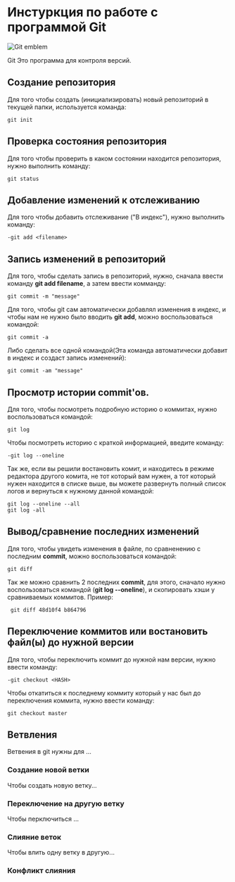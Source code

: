 #  **Инстуркция по работе с программой Git**

![Git emblem](Git.png)

Git Это программа для контроля версий.

## Создание репозитория

Для того чтобы создать (инициализировать) новый репозиторий в текущей папки, используется команда:
  
    git init

## Проверка состояния репозитория

Для того чтобы проверить в каком состоянии находится репозитория, нужно выполнить команду:

    git status

## Добавление изменений к отслеживанию

Для того чтобы добавить отслеживание ("В индекс"), нужно выполнить команду:
    
    -git add <filename>

## Запись изменений в репозиторий

Для того, чтобы сделать запись в репозиторий, нужно, сначала ввести команду **git add filename**, а затем ввести комманду:

    git commit -m "message" 

 Для того, чтобы git сам автоматически добавлял изменения в индекс, и чтобы нам не нужно было вводить **git add**, можно воспользоваться командой:

    git commit -a

Либо сделать все одной командой(Эта команда автоматически добавит в индекс и создаст запись изменений): 

    git commit -am "message"

## Просмотр истории commit'ов. 

Для того, чтобы посмотреть подробную историю о коммитах, нужно воспользоваться командой:

    git log

Чтобы посмотреть историю с краткой информацией, введите команду:

    -git log --oneline

Так же, если вы решили востановить комит, и находитесь в режиме редактора другого комита, не тот который вам нужен, а тот который нужен находится в списке выше, вы можете развернуть полный список логов и вернуться к нужному данной командой: 

    git log --oneline --all
    git log -all

## Вывод/сравнение последних изменений

Для того, чтобы увидеть изменения в файле, по сравненению с последним **commit**, можно воспользоваться командой:

    git diff

Так же можно сравнить 2 последних **commit**, для этого, сначало нужно воспользоваться командой (**git log --oneline**), и скопировать хэши у сравниваемых коммитов. Пример:

     git diff 48d10f4 b864796

## Переключение коммитов или востановить файл(ы) до нужной версии
Для того, чтобы переключить коммит до нужной нам версии, нужно ввести команду: 

    -git checkout <HASH>

Чтобы откатиться к последнему коммиту который у нас был до переключения коммита, нужно ввести команду: 

    git checkout master

## Ветвления

 Ветвения в git нужны для ...

 ### Создание новой ветки

 Чтобы создать новую ветку...

 ### Переключение на другую ветку
 Чтобы перключиться ...

 ### Слияние веток
 Чтобы влить одну ветку в другую...


### Конфликт слияния